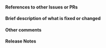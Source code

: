 <!-- Your title above should be a short description of what
was changed. Do not include the issue number in the title. -->

#### References to other Issues or PRs
<!-- If this pull request fixes an issue, write "Fixes #NNNN" in that exact
format, e.g. "Fixes #1234" (see
https://tinyurl.com/auto-closing for more information). Also, please
write a comment on that issue linking back to this pull request once it is
open. -->


#### Brief description of what is fixed or changed


#### Other comments


#### Release Notes

<!-- Write the release notes for this release below between the BEGIN and END
statements. The basic format is a bulleted list with the name of the subpackage
and the release note for this PR. For example:

* physics.units
  * Corrected a numerical error in the conversion between volt and statvolt. Previously, 1 volt was converted to 299.792458 statvolts. Now the     correct formula is used and gives 1 volt = 0.00333564095198152 statvolts.

or if no release note(s) should be included use:

NO ENTRY

See https://github.com/sympy/sympy/wiki/Writing-Release-Notes for more
information on how to write release notes. The bot will check your release
notes automatically to see if they are formatted correctly. -->

<!-- BEGIN RELEASE NOTES -->

<!-- END RELEASE NOTES -->
